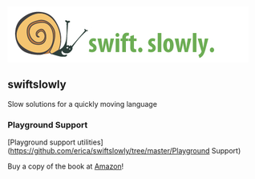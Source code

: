 ![](images/banner.jpg "Swift Slowly")

## swiftslowly
Slow solutions for a quickly moving language

### Playground Support
[Playground support utilities](https://github.com/erica/swiftslowly/tree/master/Playground Support)

Buy a copy of the book at [Amazon](http://www.amazon.com/dp/B00UM8M238)!